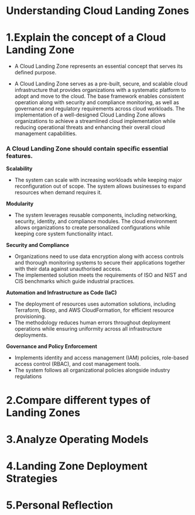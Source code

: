 # Understanding Cloud Landing Zones

# 1.Explain the concept of a Cloud Landing Zone

- A Cloud Landing Zone represents an essential concept that serves its defined purpose.

- A Cloud Landing Zone serves as a pre-built, secure, and scalable cloud infrastructure that provides organizations with a systematic platform to adopt and move to the cloud. The base framework enables consistent operation along with security and compliance monitoring, as well as governance and regulatory requirements across cloud workloads. The implementation of a well-designed Cloud Landing Zone allows organizations to achieve a streamlined cloud implementation while reducing operational threats and enhancing their overall cloud management capabilities.

### A Cloud Landing Zone should contain specific essential features.


**Scalability**
- The system can scale with increasing workloads while keeping major reconfiguration out of scope.
The system allows businesses to expand resources when demand requires it.

**Modularity**
- The system leverages reusable components, including networking, security, identity, and compliance modules.
The cloud environment allows organizations to create personalized configurations while keeping core system functionality intact.

**Security and Compliance**
- Organizations need to use data encryption along with access controls and thorough monitoring systems to secure their applications together with their data against unauthorised access.
- The implemented solution meets the requirements of ISO and NIST and CIS benchmarks which guide industrial practices.
  
**Automation and Infrastructure as Code (IaC)**
- The deployment of resources uses automation solutions, including Terraform, Bicep, and AWS CloudFormation, for efficient resource provisioning.
- The methodology reduces human errors throughout deployment operations while ensuring uniformity across all infrastructure deployments.

**Governance and Policy Enforcement**
- Implements identity and access management (IAM) policies, role-based access control (RBAC), and cost management tools.
- The system follows all organizational policies alongside industry regulations

# 2.Compare different types of Landing Zones
# 3.Analyze Operating Models
# 4.Landing Zone Deployment Strategies
# 5.Personal Reflection
